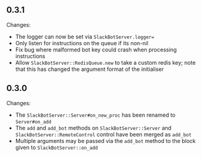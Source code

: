 ## 0.3.1

Changes:

 - The logger can now be set via `SlackBotServer.logger=`
 - Only listen for instructions on the queue if its non-nil
 - Fix bug where malformed bot key could crash when processing instructions
 - Allow `SlackBotServer::RedisQueue.new` to take a custom redis key; note
   that this has changed the argument format of the initialiser

## 0.3.0

Changes:

  - The `SlackBotServer::Server#on_new_proc` has been renamed to `Server#on_add`
  - The `add` and `add_bot` methods on `SlackBotServer::Server` and `SlackBotServer::RemoteControl` control have been merged as `add_bot`
  - Multiple arguments may be passed via the `add_bot` method to the block given to `SlackBotServer::on_add`
